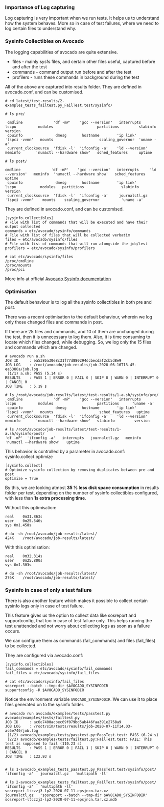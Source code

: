 
### Importance of Log capturing ###

Log capturing is very important when we run tests. It helps us to understand how the system behaves. More so in case of test failures, where we need to log certain files to understand why.

### Sysinfo Collectibles on Avocado ###

The logging capabilities of avocado are quite extensive.
* files - mainly sysfs files, and certain other files useful, captured before and after the test
* commands - command output run before and after the test
* profilers - runs these commands in background during the test

All of the above are captured into results folder. They are defined in avocado.conf, and can be customised.

```
# cd latest/test-results/2-examples_tests_failtest.py_FailTest.test/sysinfo/

# ls pre/

 cmdline              'df -mP'    'gcc --version'   interrupts      lscpu          modules                    partitions         slabinfo    version
 cpuinfo               dmesg       hostname        'ip link'       'lspci -vvnn'   mounts                     scaling_governor  'uname -a'
 current_clocksource  'fdisk -l'  'ifconfig -a'    'ld --version'   meminfo       'numactl --hardware show'   sched_features     uptime

# ls post/

cmdline              'df -mP'    'gcc --version'   interrupts     'ld --version'   meminfo  'numactl --hardware show'   sched_features   uptime
 cpuinfo               dmesg       hostname        'ip link'        lscpu           modules   partitions                 slabinfo         version
 current_clocksource  'fdisk -l'  'ifconfig -a'     journalctl.gz  'lspci -vvnn'    mounts    scaling_governor          'uname -a'

```

They are defined in avocado.conf, and can be customised.

```
[sysinfo.collectibles]
# File with list of commands that will be executed and have their output collected
commands = etc/avocado/sysinfo/commands
# File with list of files that will be collected verbatim
files = etc/avocado/sysinfo/files
# File with list of commands that will run alongside the job/test
profilers = etc/avocado/sysinfo/profilers
```


```
# cat etc/avocado/sysinfo/files
/proc/cmdline
/proc/mounts
/proc/pci
```


More info at official [Avocado Sysinfo documentation](https://avocado-framework.readthedocs.io/en/latest/guides/user/chapters/introduction.html#sysinfo-collection)


### Optimisation ###

The default behaviour is to log all the sysinfo collectibles in both pre and post.

There was a recent optimisation to the default behaviour, wherein we log only those changed files and commands in post.

If there are 25 files and commands, and 10 of them are unchanged during the test, then it is unnecessary to log them. Also, it is time consuming to locate which files changed, while debugging. So, we log only the 15 files and commands which are changed.

```
# avocado run a.sh
JOB ID     : ea5386a30e8c31f77d880294dcbecdaf2cb5d8e9
JOB LOG    : /root/avocado/job-results/job-2020-06-16T13.45-ea5386a/job.log
 (1/1) a.sh: PASS (5.14 s)
RESULTS    : PASS 1 | ERROR 0 | FAIL 0 | SKIP 0 | WARN 0 | INTERRUPT 0 | CANCEL 0
JOB TIME   : 5.19 s

# ls /root/avocado/job-results/latest/test-results/1-a.sh/sysinfo/pre/
 cmdline              'df -mP'    'gcc --version'   interrupts      lscpu          modules                    partitions      'uname -a'
 cpuinfo               dmesg       hostname        'ip link'       'lspci -vvnn'   mounts                     sched_features   uptime
 current_clocksource  'fdisk -l'  'ifconfig -a'    'ld --version'   meminfo       'numactl --hardware show'   slabinfo         version

# ls /root/avocado/job-results/latest/test-results/1-a.sh/sysinfo/post/
'df -mP'  'ifconfig -a'   interrupts   journalctl.gz   meminfo  'numactl --hardware show'   uptime
```

This behavior is controlled by a parameter in avocado.conf: sysinfo.collect.optimize
```
[sysinfo.collect]
# Optimize sysinfo collection by removing duplicates between pre and post
optimize = True
```

By this, we are looking atmost **35 % less disk space consumption** in results folder per test, depending on the number of sysinfo collectibles configured, with less than **1s extra processing time**.

Without this optimisation:
```
real	0m31.863s
user	0m25.546s
sys	0m1.458s

# du -sh /root/avocado/job-results/latest/
424K	/root/avocado/job-results/latest/
```

With this optimisation:

```
real	0m32.314s
user	0m25.800s
sys	0m1.303s

# du -sh /root/avocado/job-results/latest/
276K	/root/avocado/job-results/latest/
```

### Sysinfo in case of only a test failure ###

There is also another feature which makes it possible to collect certain sysinfo logs only in case of test failure.

This feature gives us the option to collect data like sosreport and supportconfig, that too in case of test failure only.
This helps running the test unattended and not worry about collecting logs as soon as a failure occurs.

We can configure them as commands (fail_commands) and files (fail_files) to be collected.

They are configured via avocado.conf:
```
[sysinfo.collectibles]
fail_commands = etc/avocado/sysinfo/fail_commands
fail_files = etc/avocado/sysinfo/fail_files
```


```
# cat etc/avocado/sysinfo/fail_files
sosreport --batch --tmp-dir $AVOCADO_SYSINFODIR
supportconfig -R $AVOCADO_SYSINFODIR
```
Notice the environment variable `AVOCADO_SYSINFODIR`. We can use it to place files generated on to the sysinfo folder.


```
# avocado run avocado/examples/tests/passtest.py avocado/examples/tests/failtest.py
JOB ID     : ac6e7400acbec69f079bd5ab446faa391e2758a9
JOB LOG    : /root/sim/tests/results/job-2020-07-11T14.03-ac6e740/job.log
 (1/2) avocado/examples/tests/passtest.py:PassTest.test: PASS (6.24 s)
 (2/2) avocado/examples/tests/failtest.py:FailTest.test: FAIL: This test is supposed to fail (110.23 s)
RESULTS    : PASS 1 | ERROR 0 | FAIL 1 | SKIP 0 | WARN 0 | INTERRUPT 0 | CANCEL 0
JOB TIME   : 122.93 s


# ls 1-avocado_examples_tests_passtest.py_PassTest.test/sysinfo/post/
'ifconfig -a'   journalctl.gz   'multipath -ll'

# ls 2-avocado_examples_tests_failtest.py_FailTest.test/sysinfo/post/
'ifconfig -a'   'multipath -ll'                                     sosreport-ltczzj3-lp2-2020-07-11-epsjncn.tar.xz
journalctl.gz   'sosreport --batch --tmp-dir $AVOCADO_SYSINFODIR'   sosreport-ltczzj3-lp2-2020-07-11-epsjncn.tar.xz.md5
```

